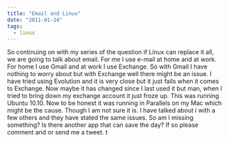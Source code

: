 ```yaml
---
title: "Email and Linux"
date: "2011-01-24"
tags:
  - linux
---
```


So continuing on with my series of the question if Linux can replace it all, we are going to talk about email. For me I use e-mail at home and at work. For home I use Gmail and at work I use Exchange. So with Gmail I have nothing to worry about but with Exchange well there might be an issue. I have tried using Evolution and it is very close but it just fails when it comes to Exchange. Now maybe it has changed since I last used it but man, when I tried to bring down my exchange account it just froze up. This was running Ubuntu 10.10. Now to be honest it was running in Parallels on my Mac which might be the cause. Though I am not sure it is. I have talked about i with a few others and they have stated the same issues. So am I missing something? Is there another app that can save the day? If so please comment and or send me a tweet.
t
